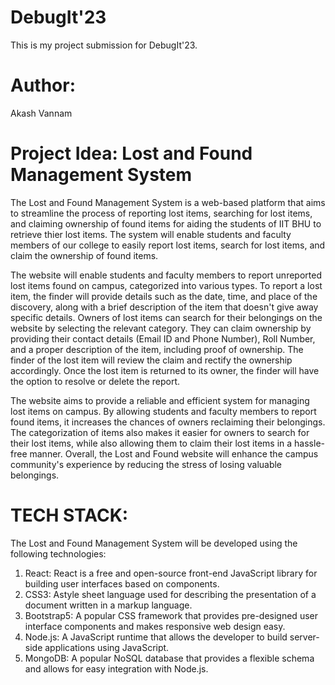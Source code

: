 # DebugIt'23
This is my project submission for DebugIt'23.

# Author:
Akash Vannam

# Project Idea: Lost and Found Management System

The Lost and Found Management System is a web-based platform that aims to streamline the process of reporting lost items, searching for lost items, and claiming ownership of found items for aiding the students of IIT BHU to retrieve thier lost items. The system will enable students and faculty members of our college to easily report lost items, search for lost items, and claim the ownership of found items.

The website will enable students and faculty members to report unreported lost items found on campus, categorized into various types. To report a lost item, the finder will provide details such as the date, time, and place of the discovery, along with a brief description of the item that doesn't give away specific details.
Owners of lost items can search for their belongings on the website by selecting the relevant category. They can claim ownership by providing their contact details (Email ID and Phone Number), Roll Number, and a proper description of the item, including proof of ownership. The finder of the lost item will review the claim and rectify the ownership accordingly. Once the lost item is returned to its owner, the finder will have the option to resolve or delete the report.

The website aims to provide a reliable and efficient system for managing lost items on campus. By allowing students and faculty members to report found items, it increases the chances of owners reclaiming their belongings. The categorization of items also makes it easier for owners to search for their lost items, while also allowing them to claim their lost items in a hassle-free manner. Overall, the Lost and Found website will enhance the campus community's experience by reducing the stress of losing valuable belongings.


# TECH STACK:
The Lost and Found Management System will be developed using the following technologies:
1)	React: React is a free and open-source front-end JavaScript library for building user interfaces based on components. 
2)	CSS3:  Astyle sheet language used for describing the presentation of a document written in a markup language. 
3)	Bootstrap5: A popular CSS framework that provides pre-designed user interface components and makes responsive web design easy.
4)	Node.js: A JavaScript runtime that allows the developer to build server-side applications using JavaScript.
5)	MongoDB: A popular NoSQL database that provides a flexible schema and allows for easy integration with Node.js.
